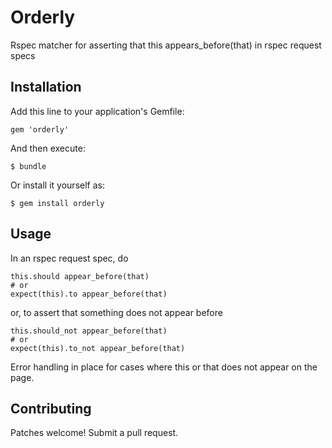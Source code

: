 # Orderly

Rspec matcher for asserting that this appears_before(that) in rspec request specs

## Installation

Add this line to your application's Gemfile:

    gem 'orderly'

And then execute:

    $ bundle

Or install it yourself as:

    $ gem install orderly

## Usage

In an rspec request spec, do

    this.should appear_before(that)
    # or
    expect(this).to appear_before(that)

or, to assert that something does not appear before

    this.should_not appear_before(that)
    # or
    expect(this).to_not appear_before(that)
    
Error handling in place for cases where this or that does not appear on the page.

## Contributing

Patches welcome! Submit a pull request.
